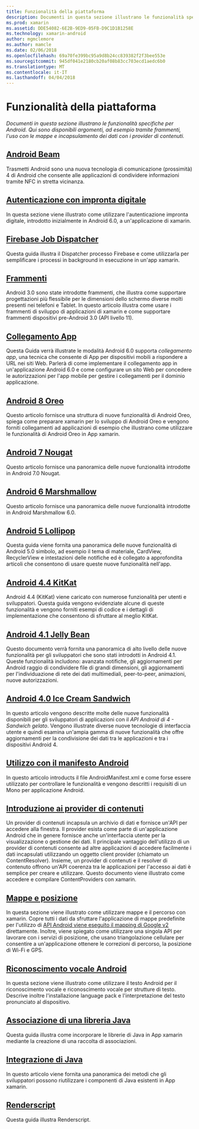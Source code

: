 ```yaml
---
title: Funzionalità della piattaforma
description: Documenti in questa sezione illustrano le funzionalità specifiche per Android. Qui sono disponibili argomenti, ad esempio tramite frammenti, l'uso con le mappe e incapsulamento dei dati con i provider di contenuti.
ms.prod: xamarin
ms.assetid: DDE54082-6E2B-9ED9-05FB-D9C1D1B1258E
ms.technology: xamarin-android
author: mgmclemore
ms.author: mamcle
ms.date: 02/06/2018
ms.openlocfilehash: 69a70fe399bc95a9d8b24cc839382f2f3bee553e
ms.sourcegitcommit: 945df041e2180cb20af08b83cc703ecd1aedc6b0
ms.translationtype: MT
ms.contentlocale: it-IT
ms.lasthandoff: 04/04/2018
---
```

# <a name="platform-features"></a>Funzionalità della piattaforma

_Documenti in questa sezione illustrano le funzionalità specifiche per Android. Qui sono disponibili argomenti, ad esempio tramite frammenti, l'uso con le mappe e incapsulamento dei dati con i provider di contenuti._

## <a name="android-beamandroidplatformandroid-beammd"></a>[Android Beam](~/android/platform/android-beam.md)

Trasmetti Android sono una nuova tecnologia di comunicazione (prossimità) 4 di Android che consente alle applicazioni di condividere informazioni tramite NFC in stretta vicinanza.

## <a name="fingerprint-authenticationandroidplatformfingerprint-authenticationindexmd"></a>[Autenticazione con impronta digitale](~/android/platform/fingerprint-authentication/index.md)

In questa sezione viene illustrato come utilizzare l'autenticazione impronta digitale, introdotto inizialmente in Android 6.0, a un'applicazione di xamarin.


## <a name="firebase-job-dispatcherandroidplatformfirebase-job-dispatchermd"></a>[Firebase Job Dispatcher](~/android/platform/firebase-job-dispatcher.md)

Questa guida illustra il Dispatcher processo Firebase e come utilizzarla per semplificare i processi in background in esecuzione in un'app xamarin.



##  <a name="fragmentsandroidplatformfragmentsindexmd"></a>[Frammenti](~/android/platform/fragments/index.md)

Android 3.0 sono state introdotte frammenti, che illustra come supportare progettazioni più flessibile per le dimensioni dello schermo diverse molti presenti nei telefoni e Tablet. In questo articolo illustra come usare i frammenti di sviluppo di applicazioni di xamarin e come supportare frammenti dispositivi pre-Android 3.0 (API livello 11). 



## <a name="app-linkingandroidplatformapp-linkingmd"></a>[Collegamento App](~/android/platform/app-linking.md)

Questa Guida verrà illustrate le modalità Android 6.0 supporta _collegamento app_, una tecnica che consente di App per dispositivi mobili a rispondere a URL nei siti Web. Parlerà di come implementare il collegamento app in un'applicazione Android 6.0 e come configurare un sito Web per concedere le autorizzazioni per l'app mobile per gestire i collegamenti per il dominio applicazione.



##  <a name="android-8-oreoandroidplatformoreomd"></a>[Android 8 Oreo](~/android/platform/oreo.md)

Questo articolo fornisce una struttura di nuove funzionalità di Android Oreo, spiega come preparare xamarin per lo sviluppo di Android Oreo e vengono forniti collegamenti ad applicazioni di esempio che illustrano come utilizzare le funzionalità di Android Oreo in App xamarin.



##  <a name="android-7-nougatandroidplatformnougatmd"></a>[Android 7 Nougat](~/android/platform/nougat.md)

Questo articolo fornisce una panoramica delle nuove funzionalità introdotte in Android 7.0 Nougat.




##  <a name="android-6-marshmallowandroidplatformmarshmallowmd"></a>[Android 6 Marshmallow](~/android/platform/marshmallow.md)

Questo articolo fornisce una panoramica delle nuove funzionalità introdotte in Android Marshmallow 6.0.




##  <a name="android-5-lollipopandroidplatformlollipopmd"></a>[Android 5 Lollipop](~/android/platform/lollipop.md)

Questa guida viene fornita una panoramica delle nuove funzionalità di Android 5.0 simbolo, ad esempio il tema di materiale, CardView, RecyclerView e intestazioni delle notifiche ed è collegato a approfondita articoli che consentono di usare queste nuove funzionalità nell'app. 



##  <a name="android-44-kitkatandroidplatformkitkatmd"></a>[Android 4.4 KitKat](~/android/platform/kitkat.md)

Android 4.4 (KitKat) viene caricato con numerose funzionalità per utenti e sviluppatori. Questa guida vengono evidenziate alcune di queste funzionalità e vengono forniti esempi di codice e i dettagli di implementazione che consentono di sfruttare al meglio KitKat. 




##  <a name="android-41-jelly-beanandroidplatformjelly-beanmd"></a>[Android 4.1 Jelly Bean](~/android/platform/jelly-bean.md)

Questo documento verrà fornita una panoramica di alto livello delle nuove funzionalità per gli sviluppatori che sono stati introdotti in Android 4.1. Queste funzionalità includono: avanzata notifiche, gli aggiornamenti per Android raggio di condividere file di grandi dimensioni, gli aggiornamenti per l'individuazione di rete dei dati multimediali, peer-to-peer, animazioni, nuove autorizzazioni. 



##  <a name="android-40-ice-cream-sandwichandroidplatformice-cream-sandwichmd"></a>[Android 4.0 Ice Cream Sandwich](~/android/platform/ice-cream-sandwich.md)

In questo articolo vengono descritte molte delle nuove funzionalità disponibili per gli sviluppatori di applicazioni con il *API Android di 4 - Sandwich gelato*. Vengono illustrate diverse nuove tecnologie di interfaccia utente e quindi esamina un'ampia gamma di nuove funzionalità che offre aggiornamenti per la condivisione dei dati tra le applicazioni e tra i dispositivi Android 4. 


##  <a name="working-with-the-android-manifestandroid-manifestmd"></a>[Utilizzo con il manifesto Android](android-manifest.md)

In questo articolo introducts il file AndroidManifest.xml e come forse essere utilizzato per controllare le funzionalità e vengono descritti i requisiti di un Mono per applicazione Android.


##  <a name="introduction-to-content-providersandroidplatformcontent-providersindexmd"></a>[Introduzione ai provider di contenuti](~/android/platform/content-providers/index.md)

Un provider di contenuti incapsula un archivio di dati e fornisce un'API per accedere alla finestra. Il provider esista come parte di un'applicazione Android che in genere fornisce anche un'interfaccia utente per la visualizzazione o gestione dei dati. Il principale vantaggio dell'utilizzo di un provider di contenuti consente ad altre applicazioni di accedere facilmente i dati incapsulati utilizzando un oggetto client provider (chiamato un ContentResolver). Insieme, un provider di contenuti e il resolver di contenuto offrono un'API coerenza tra le applicazioni per l'accesso ai dati è semplice per creare e utilizzare. Questo documento viene illustrato come accedere e compilare ContentProviders con xamarin. 



##  <a name="maps-and-locationandroidplatformmaps-and-locationindexmd"></a>[Mappe e posizione](~/android/platform/maps-and-location/index.md)

In questa sezione viene illustrato come utilizzare mappe e il percorso con xamarin. Copre tutti i dati da sfruttare l'applicazione di mappe predefinite per l'utilizzo di [API Android viene eseguito il mapping di Google v2](https://developers.google.com/maps/documentation/android/) direttamente. Inoltre, viene spiegato come utilizzare una singola API per lavorare con i servizi di posizione, che usano triangolazione cellulare per consentire a un'applicazione ottenere le correzioni di percorso, la posizione di Wi-Fi e GPS. 



## <a name="android-speechandroidplatformspeechmd"></a>[Riconoscimento vocale Android](~/android/platform/speech.md)

In questa sezione viene illustrato come utilizzare il testo Android per il riconoscimento vocale e riconoscimento vocale per strutture di testo. Descrive inoltre l'installazione language pack e l'interpretazione del testo pronunciato al dispositivo. 


##  <a name="binding-a-java-librarybinding-java-libraryindexmd"></a>[Associazione di una libreria Java](binding-java-library/index.md)

Questa guida illustra come incorporare le librerie di Java in App xamarin mediante la creazione di una raccolta di associazioni.

##  <a name="java-integrationjava-integrationindexmd"></a>[Integrazione di Java](java-integration/index.md)

In questo articolo viene fornita una panoramica dei metodi che gli sviluppatori possono riutilizzare i componenti di Java esistenti in App xamarin.

##  <a name="renderscriptrenderscriptmd"></a>[Renderscript](renderscript.md)

Questa guida illustra Renderscript.